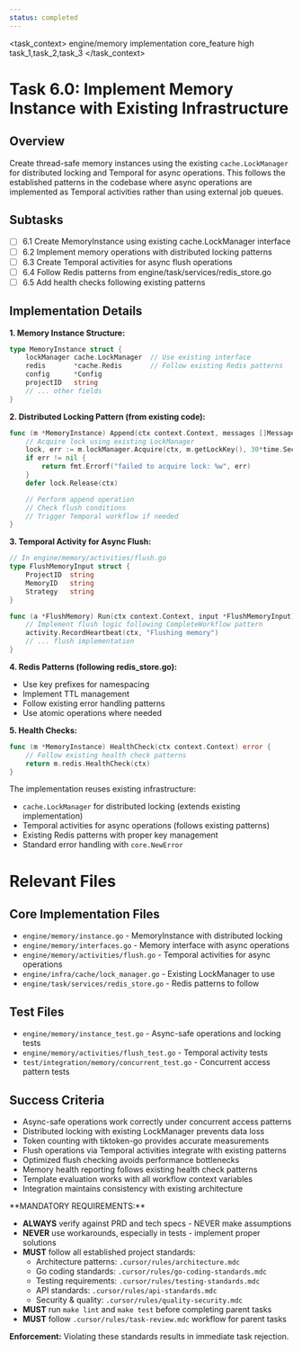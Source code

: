 ```yaml
---
status: completed
---
```


<task_context>
<domain>engine/memory</domain>
<type>implementation</type>
<scope>core_feature</scope>
<complexity>high</complexity>
<dependencies>task_1,task_2,task_3</dependencies>
</task_context>

# Task 6.0: Implement Memory Instance with Existing Infrastructure

## Overview

Create thread-safe memory instances using the existing `cache.LockManager` for distributed locking and Temporal for async operations. This follows the established patterns in the codebase where async operations are implemented as Temporal activities rather than using external job queues.

## Subtasks

- [ ] 6.1 Create MemoryInstance using existing cache.LockManager interface
- [ ] 6.2 Implement memory operations with distributed locking patterns
- [ ] 6.3 Create Temporal activities for async flush operations
- [ ] 6.4 Follow Redis patterns from engine/task/services/redis_store.go
- [ ] 6.5 Add health checks following existing patterns

## Implementation Details

**1. Memory Instance Structure:**

```go
type MemoryInstance struct {
    lockManager cache.LockManager  // Use existing interface
    redis       *cache.Redis       // Follow existing Redis patterns
    config      *Config
    projectID   string
    // ... other fields
}
```

**2. Distributed Locking Pattern (from existing code):**

```go
func (m *MemoryInstance) Append(ctx context.Context, messages []Message) error {
    // Acquire lock using existing LockManager
    lock, err := m.lockManager.Acquire(ctx, m.getLockKey(), 30*time.Second)
    if err != nil {
        return fmt.Errorf("failed to acquire lock: %w", err)
    }
    defer lock.Release(ctx)

    // Perform append operation
    // Check flush conditions
    // Trigger Temporal workflow if needed
}
```

**3. Temporal Activity for Async Flush:**

```go
// In engine/memory/activities/flush.go
type FlushMemoryInput struct {
    ProjectID  string
    MemoryID   string
    Strategy   string
}

func (a *FlushMemory) Run(ctx context.Context, input *FlushMemoryInput) error {
    // Implement flush logic following CompleteWorkflow pattern
    activity.RecordHeartbeat(ctx, "Flushing memory")
    // ... flush implementation
}
```

**4. Redis Patterns (following redis_store.go):**

- Use key prefixes for namespacing
- Implement TTL management
- Follow existing error handling patterns
- Use atomic operations where needed

**5. Health Checks:**

```go
func (m *MemoryInstance) HealthCheck(ctx context.Context) error {
    // Follow existing health check patterns
    return m.redis.HealthCheck(ctx)
}
```

The implementation reuses existing infrastructure:

- `cache.LockManager` for distributed locking (extends existing implementation)
- Temporal activities for async operations (follows existing patterns)
- Existing Redis patterns with proper key management
- Standard error handling with `core.NewError`

# Relevant Files

## Core Implementation Files

- `engine/memory/instance.go` - MemoryInstance with distributed locking
- `engine/memory/interfaces.go` - Memory interface with async operations
- `engine/memory/activities/flush.go` - Temporal activities for async operations
- `engine/infra/cache/lock_manager.go` - Existing LockManager to use
- `engine/task/services/redis_store.go` - Redis patterns to follow

## Test Files

- `engine/memory/instance_test.go` - Async-safe operations and locking tests
- `engine/memory/activities/flush_test.go` - Temporal activity tests
- `test/integration/memory/concurrent_test.go` - Concurrent access pattern tests

## Success Criteria

- Async-safe operations work correctly under concurrent access patterns
- Distributed locking with existing LockManager prevents data loss
- Token counting with tiktoken-go provides accurate measurements
- Flush operations via Temporal activities integrate with existing patterns
- Optimized flush checking avoids performance bottlenecks
- Memory health reporting follows existing health check patterns
- Template evaluation works with all workflow context variables
- Integration maintains consistency with existing architecture

<critical>
**MANDATORY REQUIREMENTS:**

- **ALWAYS** verify against PRD and tech specs - NEVER make assumptions
- **NEVER** use workarounds, especially in tests - implement proper solutions
- **MUST** follow all established project standards:
    - Architecture patterns: `.cursor/rules/architecture.mdc`
    - Go coding standards: `.cursor/rules/go-coding-standards.mdc`
    - Testing requirements: `.cursor/rules/testing-standards.mdc`
    - API standards: `.cursor/rules/api-standards.mdc`
    - Security & quality: `.cursor/rules/quality-security.mdc`
- **MUST** run `make lint` and `make test` before completing parent tasks
- **MUST** follow `.cursor/rules/task-review.mdc` workflow for parent tasks

**Enforcement:** Violating these standards results in immediate task rejection.
</critical>
